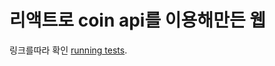 # 리액트로 coin api를 이용해만든 웹

링크를따라 확인 [running tests](https://ppjinhong.github.io/coinwebsite-react).

